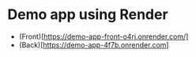 # Demo app using Render
- (Front)[https://demo-app-front-o4rj.onrender.com/]
- (Back)[https://demo-app-4f7b.onrender.com]

